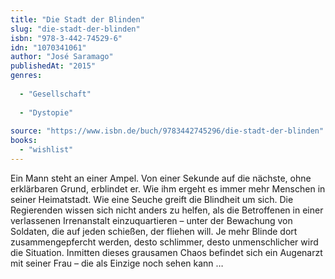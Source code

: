 ```yaml
---
title: "Die Stadt der Blinden"
slug: "die-stadt-der-blinden"
isbn: "978-3-442-74529-6"
idn: "1070341061"
author: "José Saramago"
publishedAt: "2015"
genres:
  
  - "Gesellschaft"
    
  - "Dystopie"
    
source: "https://www.isbn.de/buch/9783442745296/die-stadt-der-blinden"
books: 
  - "wishlist"
---
```

Ein Mann steht an einer Ampel. Von einer Sekunde auf die nächste, ohne 
erklärbaren Grund, erblindet er. Wie ihm ergeht es immer mehr Menschen in 
seiner Heimatstadt. Wie eine Seuche greift die Blindheit um sich. Die 
Regierenden wissen sich nicht anders zu helfen, als die Betroffenen in einer 
verlassenen Irrenanstalt einzuquartieren – unter der Bewachung von Soldaten, 
die auf jeden schießen, der fliehen will. Je mehr Blinde dort 
zusammengepfercht werden, desto schlimmer, desto unmenschlicher wird die 
Situation. Inmitten dieses grausamen Chaos befindet sich ein Augenarzt mit 
seiner Frau – die als Einzige noch sehen kann …